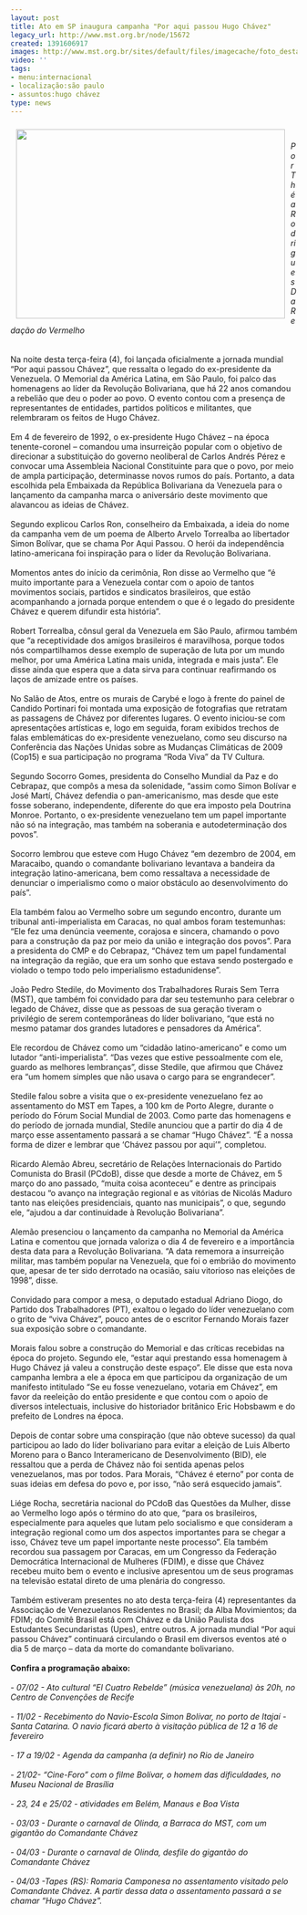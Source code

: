 ```yaml
---
layout: post
title: Ato em SP inaugura campanha "Por aqui passou Hugo Chávez"
legacy_url: http://www.mst.org.br/node/15672
created: 1391606917
images: http://www.mst.org.br/sites/default/files/imagecache/foto_destaque/fotos_douglas_mansur_Chavez!.jpg
video: ''
tags:
- menu:internacional
- localização:são paulo
- assuntos:hugo chávez
type: news
---
```

<p><img style="margin: 10px; float: left;" src="http://www.mst.org.br/sites/default/files/fotos_douglas_mansur_Chavez.jpg" alt="" height="332" width="472"></p><p>&nbsp;</p><p><em>Por Théa Rodrigues<br>Da Redação do Vermelho<br><br></em><br>Na noite desta terça-feira (4), foi lançada oficialmente a jornada mundial “Por aqui passou Chávez”, que ressalta o legado do ex-presidente da Venezuela. O Memorial da América Latina, em São Paulo, foi palco das homenagens ao líder da Revolução Bolivariana, que há 22 anos comandou a rebelião que deu o poder ao povo. O evento contou com a presença de representantes de entidades, partidos políticos e militantes, que relembraram os feitos de Hugo Chávez.<br><br>Em 4 de fevereiro de 1992, o ex-presidente Hugo Chávez – na época tenente-coronel – comandou uma insurreição popular com o objetivo de direcionar a substituição do governo neoliberal de Carlos Andrés Pérez e convocar uma Assembleia Nacional Constituinte para que o povo, por meio de ampla participação, determinasse novos rumos do país. Portanto, a data escolhida pela Embaixada da República Bolivariana da Venezuela para o lançamento da campanha marca o aniversário deste movimento que alavancou as ideias de Chávez.<br><br>Segundo explicou Carlos Ron, conselheiro da Embaixada, a ideia do nome da campanha vem de um poema de Alberto Arvelo Torrealba ao libertador Simon Bolívar, que se chama Por Aqui Passou. O herói da independência latino-americana foi inspiração para o líder da Revolução Bolivariana.<br>&nbsp;<br>Momentos antes do início da cerimônia, Ron disse ao Vermelho que “é muito importante para a Venezuela contar com o apoio de tantos movimentos sociais, partidos e sindicatos brasileiros, que estão acompanhando a jornada porque entendem o que é o legado do presidente Chávez e querem difundir esta história”.<br><br>Robert Torrealba, cônsul geral da Venezuela em São Paulo, afirmou também que “a receptividade dos amigos brasileiros é maravilhosa, porque todos nós compartilhamos desse exemplo de superação de luta por um mundo melhor, por uma América Latina mais unida, integrada e mais justa”. Ele disse ainda que espera que a data sirva para continuar reafirmando os laços de amizade entre os países.<br><br>No Salão de Atos, entre os murais de Carybé e logo à frente do painel de Candido Portinari foi montada uma exposição de fotografias que retratam as passagens de Chávez por diferentes lugares. O evento iniciou-se com apresentações artísticas e, logo em seguida, foram exibidos trechos de falas emblemáticas do ex-presidente venezuelano, como seu discurso na Conferência das Nações Unidas sobre as Mudanças Climáticas de 2009 (Cop15) e sua participação no programa “Roda Viva” da TV Cultura.<br><br>Segundo Socorro Gomes, presidenta do Conselho Mundial da Paz e do Cebrapaz, que compôs a mesa da solenidade, “assim como Simon Bolívar e José Martí, Chávez defendia o pan-americanismo, mas desde que este fosse soberano, independente, diferente do que era imposto pela Doutrina Monroe. Portanto, o ex-presidente venezuelano tem um papel importante não só na integração, mas também na soberania e autodeterminação dos povos”.<br><br>Socorro lembrou que esteve com Hugo Chávez “em dezembro de 2004, em Maracaibo, quando o comandante bolivariano levantava a bandeira da integração latino-americana, bem como ressaltava a necessidade de denunciar o imperialismo como o maior obstáculo ao desenvolvimento do país”.<br><br>Ela também falou ao Vermelho sobre um segundo encontro, durante um tribunal anti-imperialista em Caracas, no qual ambos foram testemunhas: “Ele fez uma denúncia veemente, corajosa e sincera, chamando o povo para a construção da paz por meio da união e integração dos povos”. Para a presidenta do CMP e do Cebrapaz, “Chávez tem um papel fundamental na integração da região, que era um sonho que estava sendo postergado e violado o tempo todo pelo imperialismo estadunidense”.<br><br>João Pedro Stedile, do Movimento dos Trabalhadores Rurais Sem Terra (MST), que também foi convidado para dar seu testemunho para celebrar o legado de Chávez, disse que as pessoas de sua geração tiveram o privilégio de serem contemporâneas do líder bolivariano, “que está no mesmo patamar dos grandes lutadores e pensadores da América”.<br><br>Ele recordou de Chávez como um “cidadão latino-americano” e como um lutador “anti-imperialista”. “Das vezes que estive pessoalmente com ele, guardo as melhores lembranças”, disse Stedile, que afirmou que Chávez era “um homem simples que não usava o cargo para se engrandecer”.<br><br>Stedile falou sobre a visita que o ex-presidente venezuelano fez ao assentamento do MST em Tapes, a 100 km de Porto Alegre, durante o período do Fórum Social Mundial de 2003. Como parte das homenagens e do período de jornada mundial, Stedile anunciou que a partir do dia 4 de março esse assentamento passará a se chamar “Hugo Chávez”. “É a nossa forma de dizer e lembrar que ‘Chávez passou por aqui’”, completou.<br><br>Ricardo Alemão Abreu, secretário de Relações Internacionais do Partido Comunista do Brasil (PCdoB), disse que desde a morte de Chávez, em 5 março do ano passado, “muita coisa aconteceu” e dentre as principais destacou “o avanço na integração regional e as vitórias de Nicolás Maduro tanto nas eleições presidenciais, quanto nas municipais”, o que, segundo ele, “ajudou a dar continuidade à Revolução Bolivariana”.<br><br>Alemão presenciou o lançamento da campanha no Memorial da América Latina e comentou que jornada valoriza o dia 4 de fevereiro e a importância desta data para a Revolução Bolivariana. “A data rememora a insurreição militar, mas também popular na Venezuela, que foi o embrião do movimento que, apesar de ter sido derrotado na ocasião, saiu vitorioso nas eleições de 1998”, disse.<br><br>Convidado para compor a mesa, o deputado estadual Adriano Diogo, do Partido dos Trabalhadores (PT), exaltou o legado do líder venezuelano com o grito de “viva Chávez”, pouco antes de o escritor Fernando Morais fazer sua exposição sobre o comandante.<br><br>Morais falou sobre a construção do Memorial e das críticas recebidas na época do projeto. Segundo ele, “estar aqui prestando essa homenagem à Hugo Chávez já valeu a construção deste espaço”. Ele disse que esta nova campanha lembra a ele a época em que participou da organização de um manifesto intitulado “Se eu fosse venezuelano, votaria em Chávez”, em favor da reeleição do então presidente e que contou com o apoio de diversos intelectuais, inclusive do historiador britânico Eric Hobsbawm e do prefeito de Londres na época.<br><br>Depois de contar sobre uma conspiração (que não obteve sucesso) da qual participou ao lado do líder bolivariano para evitar a eleição de Luis Alberto Moreno para o Banco Interamericano de Desenvolvimento (BID), ele ressaltou que a perda de Chávez não foi sentida apenas pelos venezuelanos, mas por todos. Para Morais, “Chávez é eterno” por conta de suas ideias em defesa do povo e, por isso, “não será esquecido jamais”.<br><br>Liége Rocha, secretária nacional do PCdoB das Questões da Mulher, disse ao Vermelho logo após o término do ato que, “para os brasileiros, especialmente para aqueles que lutam pelo socialismo e que consideram a integração regional como um dos aspectos importantes para se chegar a isso, Chávez teve um papel importante neste processo”. Ela também recordou sua passagem por Caracas, em um Congresso da Federação Democrática Internacional de Mulheres (FDIM), e disse que Chávez recebeu muito bem o evento e inclusive apresentou um de seus programas na televisão estatal direto de uma plenária do congresso.<br><br>Também estiveram presentes no ato desta terça-feira (4) representantes da Associação de Venezuelanos Residentes no Brasil; da Alba Movimientos; da FDIM; do Comitê Brasil está com Chávez e da União Paulista dos Estudantes Secundaristas (Upes), entre outros. A jornada mundial “Por aqui passou Chávez” continuará circulando o Brasil em diversos eventos até o dia 5 de março – data da morte do comandante bolivariano. <br><br><strong>Confira a programação abaixo:<br></strong><br><em>- 07/02 - Ato cultural “El Cuatro Rebelde” (música venezuelana) às 20h, no Centro de Convenções de Recife<br><br>- 11/02 - Recebimento do Navio-Escola Simon Bolívar, no porto de Itajaí - Santa Catarina. O navio ficará aberto à visitação pública de 12 a 16 de fevereiro<br><br>- 17 a 19/02 - Agenda da campanha (a definir) no Rio de Janeiro<br><br>- 21/02- “Cine-Foro” com o filme Bolívar, o homem das dificuldades, no Museu Nacional de Brasília<br><br>- 23, 24 e 25/02 - atividades em Belém, Manaus e Boa Vista<br><br>- 03/03 - Durante o carnaval de Olinda, a Barraca do MST, com um gigantão do Comandante Chávez<br><br>- 04/03 - Durante o carnaval de Olinda, desfile do gigantão do Comandante Chávez<br><br>- 04/03 -Tapes (RS): Romaria Camponesa no assentamento visitado pelo Comandante Chávez. A partir dessa data o assentamento passará a se chamar “Hugo Chávez”.</em></p><p>&nbsp;</p>
